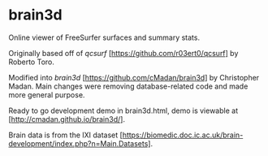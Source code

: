 # brain3d

Online viewer of FreeSurfer surfaces and summary stats.

Originally based off of *qcsurf* [https://github.com/r03ert0/qcsurf] by Roberto Toro.

Modified into *brain3d* [https://github.com/cMadan/brain3d] by Christopher Madan. Main changes were removing database-related code and made more general purpose.

Ready to go development demo in brain3d.html, demo is viewable at [http://cmadan.github.io/brain3d/].

Brain data is from the IXI dataset [https://biomedic.doc.ic.ac.uk/brain-development/index.php?n=Main.Datasets].
